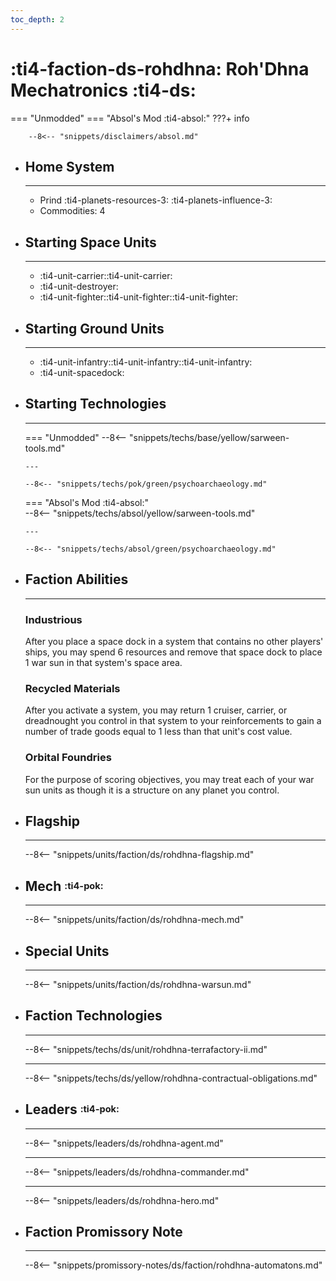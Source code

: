 ```yaml
---
toc_depth: 2
---
```


# :ti4-faction-ds-rohdhna: Roh'Dhna Mechatronics :ti4-ds:
=== "Unmodded"
=== "Absol's Mod :ti4-absol:" 
    ???+ info

        --8<-- "snippets/disclaimers/absol.md"

<div class="grid cards" markdown>

-   ## __Home System__

    ---

    * Prind :ti4-planets-resources-3: :ti4-planets-influence-3:
    * Commodities: 4

</div>

<div class="grid cards" markdown>

-   ## __Starting Space Units__

    ---

    * :ti4-unit-carrier::ti4-unit-carrier:
    * :ti4-unit-destroyer:
    * :ti4-unit-fighter::ti4-unit-fighter::ti4-unit-fighter:

-   ## __Starting Ground Units__

    ---

    * :ti4-unit-infantry::ti4-unit-infantry::ti4-unit-infantry:
    * :ti4-unit-spacedock:

-   ## __Starting Technologies__

    ---
    === "Unmodded"
        --8<-- "snippets/techs/base/yellow/sarween-tools.md"

        ---

        --8<-- "snippets/techs/pok/green/psychoarchaeology.md"

    === "Absol's Mod :ti4-absol:"  
        --8<-- "snippets/techs/absol/yellow/sarween-tools.md"

        ---

        --8<-- "snippets/techs/absol/green/psychoarchaeology.md"

-   ## __Faction Abilities__

    ---
    ### **Industrious**
    
    After you place a space dock in a system that contains no other players' ships, you may spend 6 resources and remove that space dock to place 1 war sun in that system's space area.

    ### **Recycled Materials**
    
    After you activate a system, you may return 1 cruiser, carrier, or dreadnought you control in that system to your reinforcements to gain a number of trade goods equal to 1 less than that unit's cost value.

    ### **Orbital Foundries**
    
    For the purpose of scoring objectives, you may treat each of your war sun units as though it is a structure on any planet you control.

-   ## __Flagship__

    ---
    --8<-- "snippets/units/faction/ds/rohdhna-flagship.md"

-   ## __Mech__ <sup><sub>:ti4-pok:</sub></sup>

    ---
    --8<-- "snippets/units/faction/ds/rohdhna-mech.md"

-   ## __Special Units__

    ---
    --8<-- "snippets/units/faction/ds/rohdhna-warsun.md"

</div>

<div class="grid cards" markdown>

-   ## __Faction Technologies__

    ---

    --8<-- "snippets/techs/ds/unit/rohdhna-terrafactory-ii.md"

    ---

    --8<-- "snippets/techs/ds/yellow/rohdhna-contractual-obligations.md"

-   ## __Leaders__ <sup><sub>:ti4-pok:</sub></sup>

    ---
    
    --8<-- "snippets/leaders/ds/rohdhna-agent.md"

    ---

    --8<-- "snippets/leaders/ds/rohdhna-commander.md"

    ---

    --8<-- "snippets/leaders/ds/rohdhna-hero.md"

-   ## __Faction Promissory Note__

    ---
    --8<-- "snippets/promissory-notes/ds/faction/rohdhna-automatons.md"

</div>
